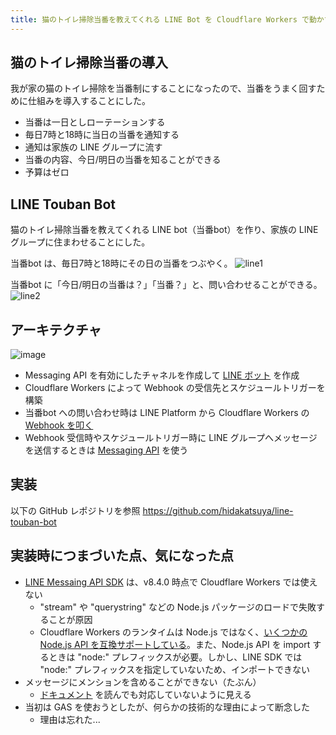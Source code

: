 ```yaml
---
title: 猫のトイレ掃除当番を教えてくれる LINE Bot を Cloudflare Workers で動かす
---
```


## 猫のトイレ掃除当番の導入

我が家の猫のトイレ掃除を当番制にすることになったので、当番をうまく回すために仕組みを導入することにした。

* 当番は一日としローテーションする
* 毎日7時と18時に当日の当番を通知する
* 通知は家族の LINE グループに流す
* 当番の内容、今日/明日の当番を知ることができる
* 予算はゼロ

## LINE Touban Bot

猫のトイレ掃除当番を教えてくれる LINE bot（当番bot）を作り、家族の LINE グループに住まわせることにした。

当番bot は、毎日7時と18時にその日の当番をつぶやく。
![line1](https://github.com/hidakatsuya/hidakatsuya.github.io/assets/739339/2d3d0775-46e0-4e92-a0f4-f230ebb747a7)

当番bot に「今日/明日の当番は？」「当番？」と、問い合わせることができる。
![line2](https://github.com/hidakatsuya/hidakatsuya.github.io/assets/739339/b34a4ff2-3c5d-49cd-9658-0b8a65930b0e)

## アーキテクチャ

![image](https://github.com/hidakatsuya/hidakatsuya.github.io/assets/739339/29a024fb-9042-46bb-a507-5c8cf88e4a1f)

- Messaging API を有効にしたチャネルを作成して [LINE ボット](https://developers.line.biz/ja/docs/messaging-api/building-bot/#add-your-line-official-account-as-friend) を作成  
- Cloudflare Workers によって Webhook の受信先とスケジュールトリガーを構築
- 当番bot への問い合わせ時は LINE Platform から Cloudflare Workers の [Webhook を叩く](https://developers.line.biz/ja/docs/messaging-api/receiving-messages/)
- Webhook 受信時やスケジュールトリガー時に LINE グループへメッセージを送信するときは [Messaging API](https://developers.line.biz/ja/docs/messaging-api/getting-started/) を使う

## 実装

以下の GitHub レポジトリを参照
https://github.com/hidakatsuya/line-touban-bot

## 実装時につまづいた点、気になった点

- [LINE Messaing API SDK](https://github.com/line/line-bot-sdk-nodejs) は、v8.4.0 時点で Cloudflare Workers では使えない
  - "stream" や "querystring" などの Node.js パッケージのロードで失敗することが原因
  - Cloudflare Workers のランタイムは Node.js ではなく、[いくつかの Node.js API を互換サポートしている](https://developers.cloudflare.com/workers/runtime-apis/nodejs/)。また、Node.js API を import するときは "node:" プレフィックスが必要。しかし、LINE SDK では "node:" プレフィックスを指定していないため、インポートできない
- メッセージにメンションを含めることができない（たぶん）
  - [ドキュメント](https://developers.line.biz/ja/reference/messaging-api/#send-push-message) を読んでも対応していないように見える
- 当初は GAS を使おうとしたが、何らかの技術的な理由によって断念した
  - 理由は忘れた...

